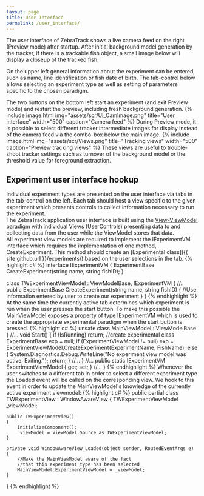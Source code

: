 ```yaml
---
layout: page
title: User Interface
permalink: /user_interface/
---
```


The user interface of ZebraTrack shows a live camera feed on the right (Preview mode) after
startup. After initial background model generation by the tracker, if there is a trackable
fish object, a small image below will display a closeup of the tracked fish.  

On the upper left general information about the experiment can be entered, such as name,
 line identification or fish date of birth. The tab-control below allows selecting an
experiment type as well as setting of parameters specific to the chosen paradigm.  

The two buttons on the bottom left start an experiment (and exit Preview mode) and
restart the preview, including fresh background generation.
{% include image.html
    img="assets/scr/UI_CamImage.png"
    title="User interface"
    width="500"
    caption="Camera feed" %}
During Preview mode, it is possible to select different tracker intermediate images for
display instead of the camera feed via the combo-box below the main image.
{% include image.html
    img="assets/scr/Views.png"
    title="Tracking views"
    width="500"
    caption="Preview tracking views" %}
These views are useful to trouble-shoot tracker settings such as turnover of the background
model or the threshold value for foreground extraction.

## Experiment user interface hookup
Individual experiment types are presented on the user interface via tabs in the tab-control
on the left. Each tab should host a view specific to the given experiment which presents
controls to collect information necessary to run the experiment.  
The ZebraTrack application user interface is built using the
[View-ViewModel](http://www.markwithall.com/programming/2013/03/01/worlds-simplest-csharp-wpf-mvvm-example.html)
paradigm with individual Views (UserControls) presenting data to and collecting data from
the user while the ViewModel stores that data.  
All experiment view models are required to implement the IExperimentVM interface which
requires the implementation of one method, CreateExperiment. This method should create an
[Experimental class]({{ site.github.url }}/experiments/) based on the user selections in
the tab. 
{% highlight c# %}
interface IExperimentVM
{
    ExperimentBase CreateExperiment(string name, string fishID);
}

class TWExperimentViewModel : ViewModelBase, IExperimentVM
{
    //..
    public ExperimentBase CreateExperiment(string name, string fishID)
    {
        //Use information entered by user to create our experiment
    }
}
{% endhighlight %}
At the same time the currently active tab determines which experiment is run when the user
presses the start button. To make this possible the MainViewModel exposes a property
of type IExperimentVM which is used to create the appropriate experimental paradigm when
the start button is pressed.
{% highlight c# %}
unsafe class MainViewModel : ViewModelBase
{
    //...
    void Start()
    {
        if (IsRunning)
            return;
        //create experimental class
        ExperimentBase exp = null;
        if (ExperimentViewModel != null)
            exp = ExperimentViewModel.CreateExperiment(ExperimentName, FishName);
        else
        {
            System.Diagnostics.Debug.WriteLine("No experiment view model was active. Exiting.");
            return;
        }
        //...
    }
    //...
    public static IExperimentVM ExperimentViewModel { get; set; }
    //...
}
{% endhighlight %}
Whenever the user switches to a different tab in order to select a different experiment type
the Loaded event will be called on the corresponding view. We hook to this event in order
to update the MainViewModel's knowledge of the currently active experiment viewmodel:
{% highlight c# %}
public partial class TWExperimentView : WindowAwareView
{
    TWExperimentViewModel _viewModel;

    public TWExperimentView()
    {
        InitializeComponent();
        _viewModel = ViewModel.Source as TWExperimentViewModel;
    }

    private void WindowAwareView_Loaded(object sender, RoutedEventArgs e)
    {
        //Make the MainViewModel aware of the fact
        //that this experiment type has been selected
        MainViewModel.ExperimentViewModel = _viewModel;
    }
}
{% endhighlight %}


